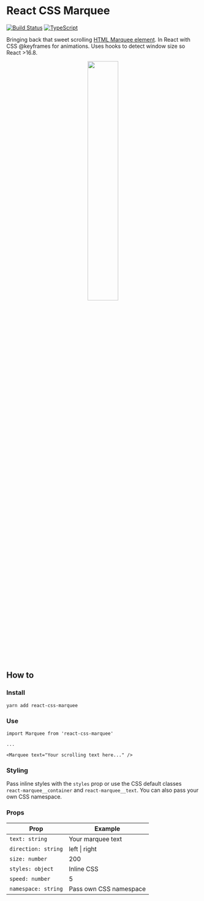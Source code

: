 # React CSS Marquee

[![Build Status](https://travis-ci.org/samuelweckstrom/react-css-marquee.svg?branch=master)](https://travis-ci.org/samuelweckstrom/react-css-marquee)
[![TypeScript](https://badges.frapsoft.com/typescript/code/typescript.svg?v=101)](https://github.com/ellerbrock/typescript-badges/)

Bringing back that sweet scrolling [HTML Marquee element](https://developer.mozilla.org/en-US/docs/Web/HTML/Element/marquee). In React with CSS @keyframes for animations. Uses hooks to detect window size so React >16.8.

<div align="center">
  <img style="width: 40%" src="https://s3.eu-central-1.amazonaws.com/samuel.weckstrom.xyz/github/marquee.gif">
</div>


## How to

### Install

```
yarn add react-css-marquee
```

### Use

```
import Marquee from 'react-css-marquee'

...

<Marquee text="Your scrolling text here..." />
```

### Styling

Pass inline styles with the `styles` prop or use the CSS default classes `react-marquee__container` and `react-marquee__text`. You can also pass your own CSS namespace.

### Props

| Prop  | Example |
| ------------- | ------------- |
| `text: string`  | Your marquee text |
|`direction: string` |  left \| right |
| `size: number`  | 200  |
| `styles: object`  | Inline CSS  |
| `speed: number`  | 5  |
|`namespace: string`| Pass own CSS namespace|
